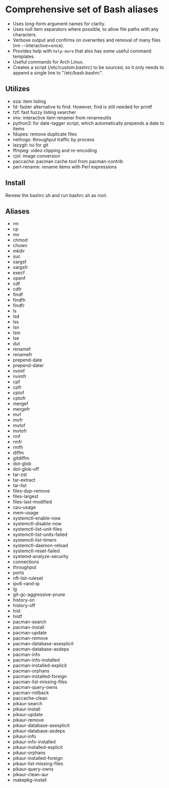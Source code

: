 # Comprehensive set of Bash aliases

* Uses long-form argument names for clarity.
* Uses null item separators where possible, to allow file paths with any characters.
* Verbose output and confirms on overwrites and removal of many files (rm --interactive=once).
* Provides help with `help-more` that also has some useful command templates.
* Useful commands for Arch Linux.
* Creates a script (/etc/custom.bashrc) to be sourced, so it only needs to append a single line to "/etc/bash.bashrc".

## Utilizes

* eza: item listing
* fd: faster alternative to find. However, find is still needed for printf
* fzf: fast fuzzy listing searcher
* imv: interactive item renamer from renameutils
* python3: for date-tagger script, which automatically prepends a date to items
* fdupes: remove duplicate files
* nethogs: throughput traffic by process
* lazygit: tui for git
* ffmpeg: video clipping and re-encoding
* cjxl: image conversion
* paccache: pacman cache tool from pacman-contrib
* perl-rename: rename items with Perl expressions

## Install
Review the bashrc.sh and run bashrc.sh as root.

## Aliases

* rm
* cp
* mv
* chmod
* chown
* mkdir
* suc
* xargsf
* xargsfr
* execf
* openf
* cdf
* cdfr
* findf
* findfh
* findfr
* ls
* lsd
* lss
* lsn
* lsm
* lse
* dut
* renamef
* renamefr
* prepend-date
* prepend-dater
* nvimf
* nvimfr
* cpf
* cpfr
* cptof
* cptofr
* mergef
* mergefr
* mvf
* mvfr
* mvtof
* mvtofr
* rmf
* rmfr
* rmfh
* diffm
* gitdiffm
* dot-glob
* dot-glob-off
* tar-zst
* tar-extract
* tar-list
* files-dup-remove
* files-largest
* files-last-modified
* cpu-usage
* mem-usage
* systemctl-enable-now
* systemctl-disable-now
* systemctl-list-unit-files
* systemctl-list-units-failed
* systemctl-list-timers
* systemctl-daemon-reload
* systemctl-reset-failed
* systemd-analyze-security
* connections
* throughput
* ports
* nft-list-ruleset
* ipv6-rand-ip
* lg
* git-gc-aggressive-prune
* history-on
* history-off
* hist
* histf
* pacman-search
* pacman-install
* pacman-update
* pacman-remove
* pacman-database-asexplicit
* pacman-database-asdeps
* pacman-info
* pacman-info-installed
* pacman-installed-explicit
* pacman-orphans
* pacman-installed-foreign
* pacman-list-missing-files
* pacman-query-owns
* pacman-rollback
* paccache-clean
* pikaur-search
* pikaur-install
* pikaur-update
* pikaur-remove
* pikaur-database-asexplicit
* pikaur-database-asdeps
* pikaur-info
* pikaur-info-installed
* pikaur-installed-explicit
* pikaur-orphans
* pikaur-installed-foreign
* pikaur-list-missing-files
* pikaur-query-owns
* pikaur-clean-aur
* makepkg-install

